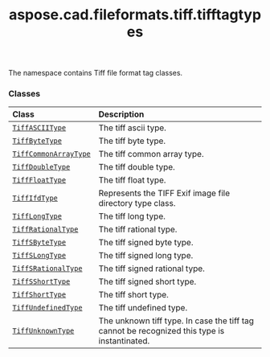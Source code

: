 ﻿---
title: aspose.cad.fileformats.tiff.tifftagtypes
second_title: Aspose.CAD for Python via .NET API References
description: 
type: docs
weight: 10
url: /aspose.cad.fileformats.tiff.tifftagtypes/
is_root: false
---

The namespace contains Tiff file format tag classes.

### Classes
| Class | Description |
| :- | :- |
| [`TiffASCIIType`](/cad/python-net/aspose.cad.fileformats.tiff.tifftagtypes/tiffasciitype) | The tiff ascii type. |
| [`TiffByteType`](/cad/python-net/aspose.cad.fileformats.tiff.tifftagtypes/tiffbytetype) | The tiff byte type. |
| [`TiffCommonArrayType`](/cad/python-net/aspose.cad.fileformats.tiff.tifftagtypes/tiffcommonarraytype) | The tiff common array type. |
| [`TiffDoubleType`](/cad/python-net/aspose.cad.fileformats.tiff.tifftagtypes/tiffdoubletype) | The tiff double type. |
| [`TiffFloatType`](/cad/python-net/aspose.cad.fileformats.tiff.tifftagtypes/tifffloattype) | The tiff float type. |
| [`TiffIfdType`](/cad/python-net/aspose.cad.fileformats.tiff.tifftagtypes/tiffifdtype) | Represents the TIFF Exif image file directory type class. |
| [`TiffLongType`](/cad/python-net/aspose.cad.fileformats.tiff.tifftagtypes/tifflongtype) | The tiff long type. |
| [`TiffRationalType`](/cad/python-net/aspose.cad.fileformats.tiff.tifftagtypes/tiffrationaltype) | The tiff rational type. |
| [`TiffSByteType`](/cad/python-net/aspose.cad.fileformats.tiff.tifftagtypes/tiffsbytetype) | The tiff signed byte type. |
| [`TiffSLongType`](/cad/python-net/aspose.cad.fileformats.tiff.tifftagtypes/tiffslongtype) | The tiff signed long type. |
| [`TiffSRationalType`](/cad/python-net/aspose.cad.fileformats.tiff.tifftagtypes/tiffsrationaltype) | The tiff signed rational type. |
| [`TiffSShortType`](/cad/python-net/aspose.cad.fileformats.tiff.tifftagtypes/tiffsshorttype) | The tiff signed short type. |
| [`TiffShortType`](/cad/python-net/aspose.cad.fileformats.tiff.tifftagtypes/tiffshorttype) | The tiff short type. |
| [`TiffUndefinedType`](/cad/python-net/aspose.cad.fileformats.tiff.tifftagtypes/tiffundefinedtype) | The tiff undefined type. |
| [`TiffUnknownType`](/cad/python-net/aspose.cad.fileformats.tiff.tifftagtypes/tiffunknowntype) | The unknown tiff type. In case the tiff tag cannot be recognized this type is instantinated. |


